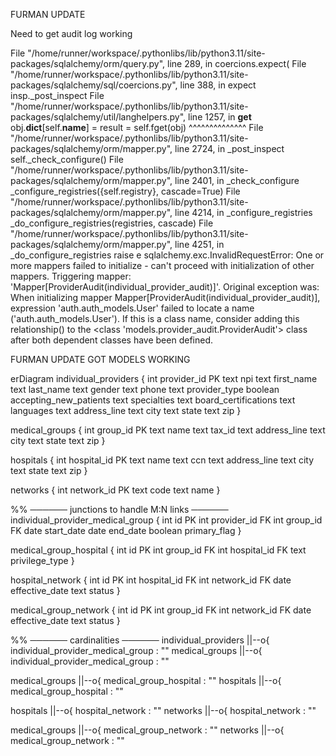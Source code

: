 
FURMAN UPDATE

Need to get audit log working

  File "/home/runner/workspace/.pythonlibs/lib/python3.11/site-packages/sqlalchemy/orm/query.py", line 289, in <listcomp>
    coercions.expect(
  File "/home/runner/workspace/.pythonlibs/lib/python3.11/site-packages/sqlalchemy/sql/coercions.py", line 388, in expect
    insp._post_inspect
  File "/home/runner/workspace/.pythonlibs/lib/python3.11/site-packages/sqlalchemy/util/langhelpers.py", line 1257, in __get__
    obj.__dict__[self.__name__] = result = self.fget(obj)
                                           ^^^^^^^^^^^^^^
  File "/home/runner/workspace/.pythonlibs/lib/python3.11/site-packages/sqlalchemy/orm/mapper.py", line 2724, in _post_inspect
    self._check_configure()
  File "/home/runner/workspace/.pythonlibs/lib/python3.11/site-packages/sqlalchemy/orm/mapper.py", line 2401, in _check_configure
    _configure_registries({self.registry}, cascade=True)
  File "/home/runner/workspace/.pythonlibs/lib/python3.11/site-packages/sqlalchemy/orm/mapper.py", line 4214, in _configure_registries
    _do_configure_registries(registries, cascade)
  File "/home/runner/workspace/.pythonlibs/lib/python3.11/site-packages/sqlalchemy/orm/mapper.py", line 4251, in _do_configure_registries
    raise e
sqlalchemy.exc.InvalidRequestError: One or more mappers failed to initialize - can't proceed with initialization of other mappers. Triggering mapper: 'Mapper[ProviderAudit(individual_provider_audit)]'. Original exception was: When initializing mapper Mapper[ProviderAudit(individual_provider_audit)], expression 'auth.auth_models.User' failed to locate a name ('auth.auth_models.User'). If this is a class name, consider adding this relationship() to the <class 'models.provider_audit.ProviderAudit'> class after both dependent classes have been defined.

FURMAN UPDATE GOT MODELS WORKING

erDiagram
individual_providers {
    int    provider_id PK
    text   npi
    text   first_name
    text   last_name
    text   gender
    text   phone
    text   provider_type
    boolean accepting_new_patients
    text   specialties
    text   board_certifications
    text   languages
    text   address_line
    text   city
    text   state
    text   zip
}

medical_groups {
    int    group_id PK
    text   name
    text   tax_id
    text   address_line
    text   city
    text   state
    text   zip
}

hospitals {
    int    hospital_id PK
    text   name
    text   ccn
    text   address_line
    text   city
    text   state
    text   zip
}

networks {
    int    network_id PK
    text   code
    text   name
}

%% ────── junctions to handle M:N links ──────
individual_provider_medical_group {
    int    id PK
    int    provider_id FK
    int    group_id    FK
    date   start_date
    date   end_date
    boolean primary_flag
}

medical_group_hospital {
    int    id PK
    int    group_id    FK
    int    hospital_id FK
    text   privilege_type
}

hospital_network {
    int    id PK
    int    hospital_id FK
    int    network_id  FK
    date   effective_date
    text   status
}

medical_group_network {
    int    id PK
    int    group_id   FK
    int    network_id FK
    date   effective_date
    text   status
}

%% ────── cardinalities ──────
individual_providers ||--o{ individual_provider_medical_group : ""
medical_groups       ||--o{ individual_provider_medical_group : ""

medical_groups ||--o{ medical_group_hospital : ""
hospitals      ||--o{ medical_group_hospital : ""

hospitals ||--o{ hospital_network : ""
networks  ||--o{ hospital_network : ""

medical_groups ||--o{ medical_group_network : ""
networks       ||--o{ medical_group_network : ""
